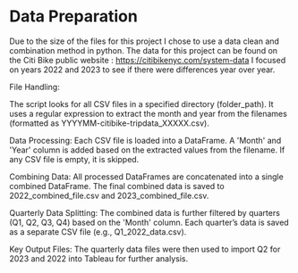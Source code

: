 # Data Preparation
Due to the size of the files for this project I chose to use a data clean and combination method in python.
The data for this project can be found on the Citi Bike public website : https://citibikenyc.com/system-data
I focused on years 2022 and 2023 to see if there were differences year over year.

File Handling:

The script looks for all CSV files in a specified directory (folder_path).
It uses a regular expression to extract the month and year from the filenames (formatted as YYYYMM-citibike-tripdata_XXXXX.csv).

Data Processing:
Each CSV file is loaded into a DataFrame.
A 'Month' and 'Year' column is added based on the extracted values from the filename.
If any CSV file is empty, it is skipped.

Combining Data:
All processed DataFrames are concatenated into a single combined DataFrame.
The final combined data is saved to 2022_combined_file.csv and 2023_combined_file.csv.

Quarterly Data Splitting:
The combined data is further filtered by quarters (Q1, Q2, Q3, Q4) based on the 'Month' column.
Each quarter’s data is saved as a separate CSV file (e.g., Q1_2022_data.csv).

Key Output Files:
The quarterly data files were then used to import Q2 for 2023 and 2022 into Tableau for further analysis.
